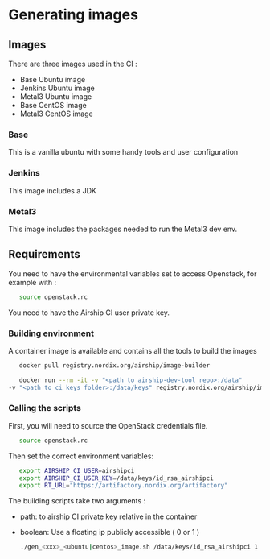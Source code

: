 # Generating images

## Images

There are three images used in the CI :

* Base Ubuntu image
* Jenkins Ubuntu image
* Metal3 Ubuntu image
* Base CentOS image
* Metal3 CentOS image

### Base

 This is a vanilla ubuntu with some handy tools and user configuration

### Jenkins

 This image includes a JDK

### Metal3

 This image includes the packages needed to run the Metal3 dev env.

## Requirements

You need to have the environmental variables set to access Openstack, for
example with :

   ```bash
      source openstack.rc
   ```

You need to have the Airship CI user private key.

### Building environment

A container image is available and contains all the tools to build the images

   ```bash
      docker pull registry.nordix.org/airship/image-builder
   ```

   ```bash
      docker run --rm -it -v "<path to airship-dev-tool repo>:/data"
   -v "<path to ci keys folder>:/data/keys" registry.nordix.org/airship/image-builder /bin/bash
   ```

### Calling the scripts

First, you will need to source the OpenStack credentials file.

   ```bash
      source openstack.rc
   ```

Then set the correct environment variables:

   ```bash
      export AIRSHIP_CI_USER=airshipci
      export AIRSHIP_CI_USER_KEY=/data/keys/id_rsa_airshipci
      export RT_URL="https://artifactory.nordix.org/artifactory"
   ```

The building scripts take two arguments :

* path: to airship CI private key relative in the container
* boolean: Use a floating ip publicly accessible ( 0 or 1 )

   ```bash
   ./gen_<xxx>_<ubuntu|centos>_image.sh /data/keys/id_rsa_airshipci 1
   ```
